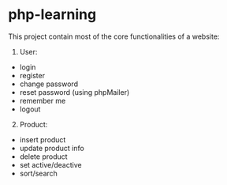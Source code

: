 # php-learning

This project contain most of the core functionalities of a website:
1. User:
  - login 
  - register
  - change password 
  - reset password (using phpMailer)
  - remember me 
  - logout 
2. Product:
  - insert product 
  - update product info 
  - delete product 
  - set active/deactive 
  - sort/search 
  
